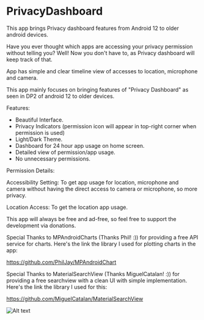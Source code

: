 # PrivacyDashboard

This app brings Privacy dashboard features from Android 12 to older android devices.

Have you ever thought which apps are accessing your privacy permission without telling you?
Well! Now you don't have to, as Privacy dashboard will keep track of that.

App has simple and clear timeline view of accesses to location, microphone and camera.

This app mainly focuses on bringing features of "Privacy Dashboard" as seen in DP2 of android 12 to older devices.

Features:
- Beautiful Interface.
- Privacy Indicators (permission icon will appear in top-right corner when permission is used)
- Light/Dark Theme.
- Dashboard for 24 hour app usage on home screen.
- Detailed view of permission/app usage.
- No unnecessary permissions.


Permission Details:

Accessibility Setting: To get app usage for location, microphone and camera without having the direct access to camera or microphone, so more privacy.

Location Access: To get the location app usage.


This app will always be free and ad-free, so feel free to support the development via donations.

Special Thanks to MPAndroidCharts (Thanks Phil! :)) for providing a free API service for charts. Here's the link the library I used for plotting charts in the app:

https://github.com/PhilJay/MPAndroidChart

Special Thanks to MaterialSearchView (Thanks MiguelCatalan! :)) for providing a free searchview with a clean UI with simple implementation. Here's the link the library I used for this:

https://github.com/MiguelCatalan/MaterialSearchView


![Alt text](https://play-lh.googleusercontent.com/g5YyFmM6Oerqy00zbL471ZK3YDA1GrOtOQI7SwjMW3IV0SNNGshzyIGecBTCogMX6NY=w1680-h907-rw "Optional title")
